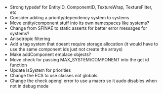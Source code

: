 * Strong typedef for EntityID, ComponentID, TextureWrap, TextureFilter, etc
* Consider adding a priority/dependency system to systems
* Move entity/component stuff into its own namespaces like systems?
* Change from SFINAE to static asserts for better error messages for systems?
* Anisotropic filtering
* Add a tag system that doesnt require storage allocation (it would have to use the same component ids just not create the arrays)
* Make addComponent emplace objects?
* Move check for passing MAX_SYSTEM/COMPONENT into the get id function
* Update IsSystem for priorities
* Change the ECS to use classes not globals.
* Change the check opengl error to use a macro so it audo disables when not in debug mode
